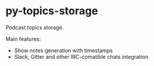 # py-topics-storage
Podcast topics storage.

Main features:
* Show notes generation with timestamps
* Slack, Gitter and other IRC-comatible chats integration

